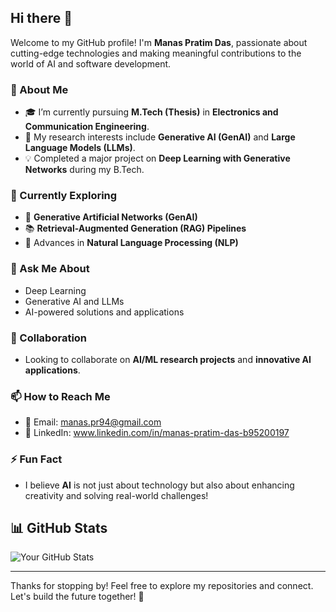 ## Hi there 👋  

Welcome to my GitHub profile! I'm **Manas Pratim Das**, passionate about cutting-edge technologies and making meaningful contributions to the world of AI and software development.

### 🚀 About Me
- 🎓 I’m currently pursuing **M.Tech (Thesis)** in **Electronics and Communication Engineering**.  
- 🔬 My research interests include **Generative AI (GenAI)** and **Large Language Models (LLMs)**.  
- 💡 Completed a major project on **Deep Learning with Generative Networks** during my B.Tech.  

### 🌱 Currently Exploring
- 🤖 **Generative Artificial Networks (GenAI)**  
- 📚 **Retrieval-Augmented Generation (RAG) Pipelines**  
- 🧠 Advances in **Natural Language Processing (NLP)**  

### 💬 Ask Me About
- Deep Learning  
- Generative AI and LLMs  
- AI-powered solutions and applications  

### 👯 Collaboration
- Looking to collaborate on **AI/ML research projects** and **innovative AI applications**.  

### 📫 How to Reach Me
- 📧 Email: manas.pr94@gmail.com
- 💼 LinkedIn: www.linkedin.com/in/manas-pratim-das-b95200197

### ⚡ Fun Fact
- I believe **AI** is not just about technology but also about enhancing creativity and solving real-world challenges!


## 📊 GitHub Stats
![Your GitHub Stats](https://github-readme-stats.vercel.app/api?username=manas-pr&show_icons=true&theme=tokyonight)



---

Thanks for stopping by! Feel free to explore my repositories and connect. Let's build the future together! 🌟
